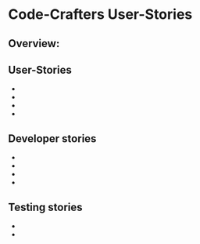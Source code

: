 # Code-Crafters User-Stories

## Overview:

**User-Stories**
- 
- 
- 
- 
- 
**Developer stories**
- 
- 
- 
- 
- 
**Testing stories**
- 
- 
- 